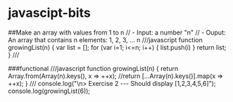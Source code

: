 # javascipt-bits

##Make an array with values from 1 to n
// - Input: a number "n"
// - Ouput: An array that contains n elements: 1, 2, 3, ... n
///javascript
function growingList(n) {
var list = [];
for (var i=1; i<=n; i++) {
list.push(i)
}
return list;
}
///

###functional
///javascript
function growingList(n) {
return Array.from(Array(n).keys(), x => ++x);
//return [...Array(n).keys()].map(x => ++x);
}
///
console.log("\n> Exercise 2 --- Should display [1,2,3,4,5,6]");
console.log(growingList(6));
